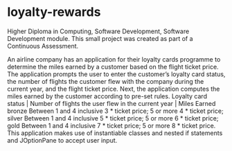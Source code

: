 # loyalty-rewards
Higher Diploma in Computing, Software Development, Software Development module.
This small project was created as part of a Continuous Assessment.

An airline company has an application for their loyalty cards programme to 
determine the miles earned by a customer based on the flight ticket price. The 
application prompts the user to enter the customer’s loyalty card status, the number 
of flights the customer flew with the company during the current year, and the flight 
ticket price. Next, the application computes the miles earned by the customer 
according to pre-set rules.
Loyalty card status | Number of flights the user flew in the current year | Miles Earned
bronze                  Between 1 and 4 inclusive                           3 * ticket price;
                        5 or more                                           4 * ticket price;
silver                  Between 1 and 4 inclusive                           5 * ticket price;
                        5 or more                                           6 * ticket price;
gold                    Between 1 and 4 inclusive                           7 * ticket price;
                        5 or more                                           8 * ticket price.
This application makes use of instantiable classes and nested if statements and JOptionPane to accept user input.
